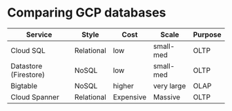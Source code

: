 # Comparing GCP databases


| Service | Style | Cost | Scale |Purpose|
|---------|-------|------|-------|-----|
|Cloud SQL|Relational|low|small-med|OLTP|
|Datastore (Firestore)|NoSQL|low|small-med|OLTP|
|Bigtable|NoSQL|higher|very large|OLAP|
|Cloud Spanner|Relational|Expensive|Massive|OLTP|
